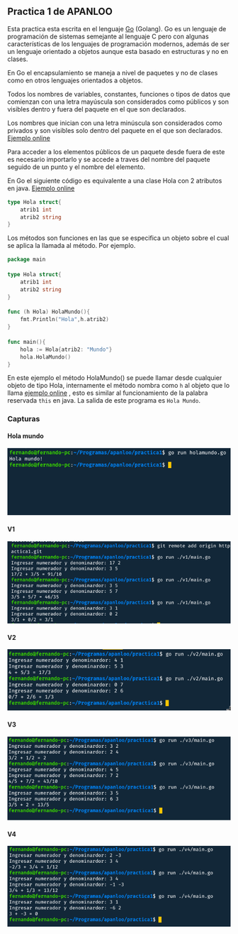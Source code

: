 ## Practica 1 de APANLOO

Esta practica esta escrita en el lenguaje [Go](https://golang.org/) (Golang). Go es un lenguaje de programación de sistemas semejante al lenguaje C pero con algunas características de los lenguajes de programación modernos, además de ser un lenguaje orientado a objetos aunque esta basado en estructuras y no en clases.

En Go el encapsulamiento se maneja a nivel de paquetes y no de clases como en otros lenguajes orientados a objetos. 

Todos los nombres de variables, constantes, funciones o tipos de datos que comienzan con una letra mayúscula son considerados como públicos y son visibles dentro y fuera del paquete en el que son declarados.

Los nombres que inician con una letra minúscula son considerados como privados y son visibles solo dentro del paquete en el que son declarados. [Ejemplo online](https://gotour-es.appspot.com/#6) 

Para acceder a los elementos públicos de un paquete desde fuera de este es necesario importarlo y se accede a traves del nombre del paquete seguido de un punto y el nombre del elemento.

En Go el siguiente código es equivalente a una clase Hola con 2 atributos en java. [Ejemplo online](https://gotour-es.appspot.com/#25)
``` go
type Hola struct{
    atrib1 int
    atrib2 string
}
```

Los métodos son funciones en las que se especifica un objeto sobre el cual se aplica la llamada al método. Por ejemplo.

``` go
package main

type Hola struct{
    atrib1 int
    atrib2 string
}

func (h Hola) HolaMundo(){
    fmt.Println("Hola",h.atrib2)
}

func main(){
    hola := Hola{atrib2: "Mundo"} 
    hola.HolaMundo()
}

```
En este ejemplo el método HolaMundo() se puede llamar desde cualquier objeto de tipo Hola, internamente el método nombra como ``h`` al objeto que lo llama [ejemplo online](https://gotour-es.appspot.com/#50) , esto es similar al funcionamiento de la palabra reservada ``this`` en java. La salida de este programa es ``Hola Mundo``.

### Capturas
#### Hola mundo
![HolaMundo](/images/holamundo.png)

#### V1
![V1](/images/v1.png)

#### V2
![V2](/images/v2.png)

#### V3
![V3](/images/v3.png)

#### V4
![V4](/images/v4.png)
